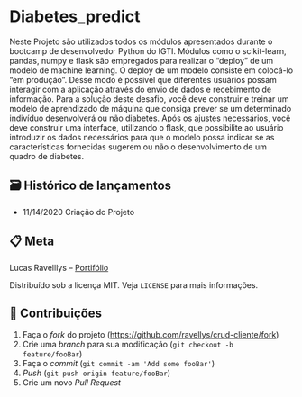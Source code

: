 # Diabetes_predict
Neste Projeto são utilizados todos os módulos apresentados durante o bootcamp de desenvolvedor Python do IGTI. Módulos como o scikit-learn, pandas, numpy e flask são empregados para realizar o “deploy” de um modelo de machine learning. O deploy de um modelo consiste em colocá-lo “em produção”. Desse modo é possível que diferentes usuários possam interagir com a aplicação através do envio de dados e recebimento de informação. Para a solução deste desafio, você deve construir e treinar um modelo de aprendizado de máquina que consiga prever se um determinado indivíduo desenvolverá ou não diabetes. Após os ajustes necessários, você deve construir uma interface, utilizando o flask, que possibilite ao usuário introduzir os dados necessários para que o modelo possa indicar se as características fornecidas sugerem ou não o desenvolvimento de um quadro de diabetes.

## 🗃 Histórico de lançamentos

* 11/14/2020 Criação do Projeto


## 📋 Meta

Lucas Ravelllys – [Portifólio](https://ravellys.github.io)

Distribuído sob a licença MIT. Veja `LICENSE` para mais informações.


## 🚀 Contribuições

1. Faça o _fork_ do projeto (<https://github.com/ravellys/crud-cliente/fork>)
2. Crie uma _branch_ para sua modificação (`git checkout -b feature/fooBar`)
3. Faça o _commit_ (`git commit -am 'Add some fooBar'`)
4. _Push_ (`git push origin feature/fooBar`)
5. Crie um novo _Pull Request_
